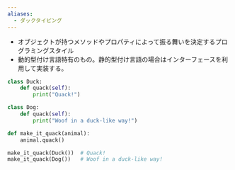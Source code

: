 ```yaml
---
aliases:
  - ダックタイピング
---
```

- オブジェクトが持つメソッドやプロパティによって振る舞いを決定するプログラミングスタイル
- 動的型付け言語特有のもの。静的型付け言語の場合はインターフェースを利用して実装する。
```python
class Duck:
    def quack(self):
        print("Quack!")

class Dog:
    def quack(self):
        print("Woof in a duck-like way!")

def make_it_quack(animal):
    animal.quack()

make_it_quack(Duck())  # Quack!
make_it_quack(Dog())   # Woof in a duck-like way!

```

